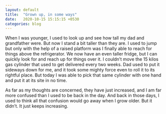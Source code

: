 ```yaml
---
layout: default
title:  "Grown up, in some ways"
date:   2020-10-15 15:15:15 +0530
categories: blog
---
```

When I was younger, I used to look up and see how tall my dad and grandfather were. But now I stand a bit taller than they are. I used to jump but only with the help of a raised platform was I finally able to reach for things above the refrigerator. We now have an even taller fridge, but I can quickly look for and reach up for things over it. I couldn’t move the 15 kilos gas cylinder that used to get delivered every two weeks. Dad used to put it sideways down for me, and it took some mighty force even to roll it to its rightful place. But today I was able to pick that same cylinder with one hand and put it at its site in no time.

As far as my thoughts are concerned, they have just increased, and I am far more confused than I used to be back in the day. And back in those days, I used to think all that confusion would go away when I grow older. But it didn’t. It just keeps increasing.